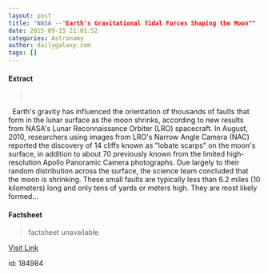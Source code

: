 ```yaml
---
layout: post
title: "NASA --"Earth's Gravitational Tidal Forces Shaping the Moon""
date: 2015-09-15 21:01:52
categories: Astronomy
author: dailygalaxy.com
tags: []
---
```



#### Extract
>       Earth's gravity has influenced the orientation of thousands of faults that form in the lunar surface as the moon shrinks, according to new results from NASA's Lunar Reconnaissance Orbiter (LRO) spacecraft. In August, 2010, researchers using images from LRO's Narrow Angle Camera (NAC) reported the discovery of 14 cliffs known as "lobate scarps" on the moon's surface, in addition to about 70 previously known from the limited high-resolution Apollo Panoramic Camera photographs. Due largely to their random distribution across the surface, the science team concluded that the moon is shrinking. These small faults are typically less than 6.2 miles (10 kilometers) long and only tens of yards or meters high. They are most likely formed...

#### Factsheet
>factsheet unavailable

[Visit Link](http://www.dailygalaxy.com/my_weblog/2015/09/nasa-earths-gravitational-tidal-forces-found-shaping-our-moon.html)

id:  184984


